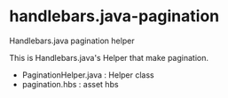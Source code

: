 handlebars.java-pagination
==========================

Handlebars.java pagination helper

This is Handlebars.java's Helper that make pagination.

- PaginationHelper.java : Helper class
- pagination.hbs : asset hbs
